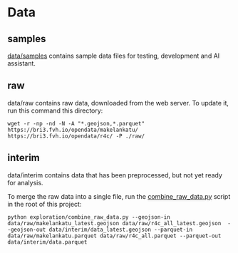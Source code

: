 # Data

## samples

[data/samples](./samples) contains sample data files for testing,
development and AI assistant.

## raw

data/raw contains raw data, downloaded from the web server.
To update it, run this command this directory:

```
wget -r -np -nd -N -A "*.geojson,*.parquet" https://bri3.fvh.io/opendata/makelankatu/ https://bri3.fvh.io/opendata/r4c/ -P ./raw/
```

## interim

data/interim contains data that has been preprocessed,
but not yet ready for analysis.

To merge the raw data into a single file, run the
[combine_raw_data.py](../exploration/combine_raw_data.py)
script in the root of this project:

```
python exploration/combine_raw_data.py --geojson-in data/raw/makelankatu_latest.geojson data/raw/r4c_all_latest.geojson  --geojson-out data/interim/data_latest.geojson --parquet-in data/raw/makelankatu.parquet data/raw/r4c_all.parquet --parquet-out data/interim/data.parquet
```
